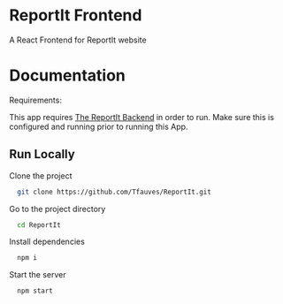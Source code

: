 # ReportIt Frontend

A React Frontend for ReportIt website

  # Documentation

Requirements:

  This app requires [The ReportIt Backend](https://github.com/Tfauves/ReportIt)
  in order to run. Make sure this is configured and running prior
  to running this App.

## Run Locally

Clone the project

```bash
  git clone https://github.com/Tfauves/ReportIt.git
```

Go to the project directory

```bash
  cd ReportIt
```

Install dependencies

```bash
  npm i
```

Start the server

```bash
  npm start
